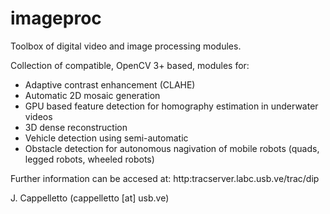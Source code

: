 # imageproc
Toolbox of digital video and image processing modules.

Collection of compatible, OpenCV 3+ based, modules for:

- Adaptive contrast enhancement (CLAHE)
- Automatic 2D mosaic generation
- GPU based feature detection for homography estimation in underwater videos
- 3D dense reconstruction
- Vehicle detection using semi-automatic 
- Obstacle detection for autonomous nagivation of mobile robots (quads, legged robots, wheeled robots)

Further information can be accesed at: http:tracserver.labc.usb.ve/trac/dip

J. Cappelletto (cappelletto [at] usb.ve)
